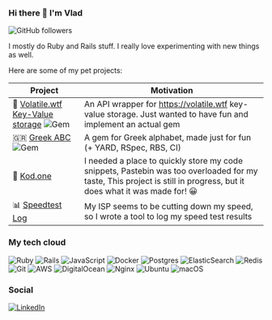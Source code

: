 ### Hi there 👋 I'm Vlad 

![GitHub followers](https://img.shields.io/github/followers/vladyio?style=social)

I mostly do Ruby and Rails stuff. I really love experimenting with new things as well.

Here are some of my pet projects:

| Project | Motivation |
|---------|------------|
| 🔑 [Volatile.wtf Key-Value storage](https://github.com/vladyio/volatile-wtf-rb)    <img alt="Gem" src="https://img.shields.io/gem/dt/volatile_wtf?style=for-the-badge">  | An API wrapper for https://volatile.wtf key-value storage. Just wanted to have fun and implement an actual gem          |
|🇬🇷 [Greek ABC](https://github.com/vladyio/greek_abc) <img alt="Gem" src="https://img.shields.io/gem/dt/greek_abc?style=for-the-badge">| A gem for Greek alphabet, made just for fun (+ YARD, RSpec, RBS, CI) | 
| 📔 [Kod.one](https://github.com/vladyio/kod.one)       | I needed a place to quickly store my code snippets, Pastebin was too overloaded for my taste, This project is still in progress, but it does what it was made for! 😀          |
| 📊 [Speedtest Log](https://github.com/vladyio/speedtest_log)        | My ISP seems to be cutting down my speed, so I wrote a tool to log my speed test results            |


### My tech cloud

 <img alt="Ruby" src="https://img.shields.io/badge/ruby-%23CC342D.svg?&style=for-the-badge&logo=ruby&logoColor=white"/> <img alt="Rails" src="https://img.shields.io/badge/rails%20-%23CC0000.svg?&style=for-the-badge&logo=ruby-on-rails&logoColor=white"/> <img alt="JavaScript" src="https://img.shields.io/badge/javascript%20-%23323330.svg?&style=for-the-badge&logo=javascript&logoColor=%23F7DF1E"/> <img alt="Docker" src="https://img.shields.io/badge/docker-2192FF.svg?&style=for-the-badge&logo=docker&logoColor=white"/> <img alt="Postgres" src="https://img.shields.io/badge/postgres-%23316192.svg?&style=for-the-badge&logo=postgresql&logoColor=white"/> <img alt="ElasticSearch" src="https://img.shields.io/badge/elasticsearch-66b5ae.svg?&style=for-the-badge&logo=elasticsearch&logoColor=white" /> <img alt="Redis" src="https://img.shields.io/badge/redis%20-%23CC0000.svg?&style=for-the-badge&logo=redis&logoColor=white"/> <img alt="Git" src="https://img.shields.io/badge/git%20-%23F05033.svg?&style=for-the-badge&logo=git&logoColor=white"/> <img alt="AWS" src="https://img.shields.io/badge/aws-ff9900.svg?&style=for-the-badge&logo=amazon&logoColor=white"/> <img alt="DigitalOcean" src="https://img.shields.io/badge/DigitalOcean-%230167ff.svg?&style=for-the-badge&logo=digitalOcean&logoColor=white"/> <img alt="Nginx" src="https://img.shields.io/badge/nginx%20-%23009639.svg?&style=for-the-badge&logo=nginx&logoColor=white"/> <img alt="Ubuntu" src="https://img.shields.io/badge/Ubuntu-E95420?style=for-the-badge&logo=ubuntu&logoColor=white" /> <img alt="macOS" src="https://img.shields.io/badge/macos-white.svg?&style=for-the-badge&logo=apple&logoColor=black" />
 
### Social 

<a href="https://www.linkedin.com/in/vlad-andreev/"><img alt="LinkedIn" src="https://img.shields.io/badge/linkedin%20-%230077B5.svg?&style=for-the-badge&logo=linkedin&logoColor=white"/></a>
